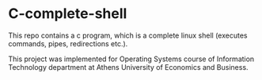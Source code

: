 # C-complete-shell
This repo contains a c program, which is a complete linux shell (executes commands, pipes, redirections etc.).

This project was implemented for Operating Systems course of Information Technology department at Athens University of Economics and Business.
